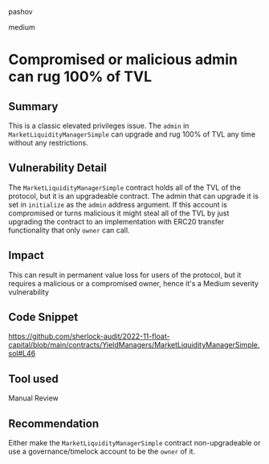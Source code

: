 pashov

medium

# Compromised or malicious admin can rug 100% of TVL

## Summary
This is a classic elevated privileges issue. The `admin` in `MarketLiquidityManagerSimple` can upgrade and rug 100% of TVL any time without any restrictions.

## Vulnerability Detail
The `MarketLiquidityManagerSimple` contract holds all of the TVL of the protocol, but it is an upgradeable contract. The admin that can upgrade it is set in `initialize` as the `admin` address argument. If this account is compromised or turns malicious it might steal all of the TVL by just upgrading the contract to an implementation with ERC20 transfer functionality that only `owner` can call.

## Impact
This can result in permanent value loss for users of the protocol, but it requires a malicious or a compromised owner, hence it's a Medium severity vulnerability
## Code Snippet
https://github.com/sherlock-audit/2022-11-float-capital/blob/main/contracts/YieldManagers/MarketLiquidityManagerSimple.sol#L46
## Tool used

Manual Review

## Recommendation
Either make the `MarketLiquidityManagerSimple` contract non-upgradeable or use a governance/timelock account to be the `owner` of it.